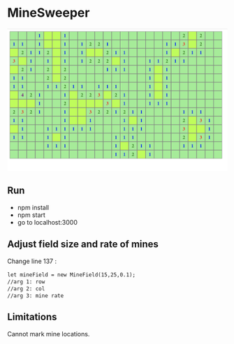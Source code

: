 # MineSweeper

![Minesweeper image](result.png)


## Run

* npm install 
* npm start
* go to localhost:3000

## Adjust field size and rate of mines
Change line 137 : 

```
let mineField = new MineField(15,25,0.1);
//arg 1: row
//arg 2: col
//arg 3: mine rate
```
## Limitations
Cannot mark mine locations.
